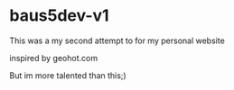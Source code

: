 # baus5dev-v1
This was a my second attempt to for my personal website

inspired by geohot.com

But im more talented than this;)
